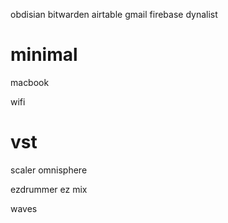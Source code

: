 obdisian
bitwarden
airtable
gmail
firebase
dynalist


# minimal
macbook

wifi

# vst
scaler
omnisphere

ezdrummer
ez mix

waves
